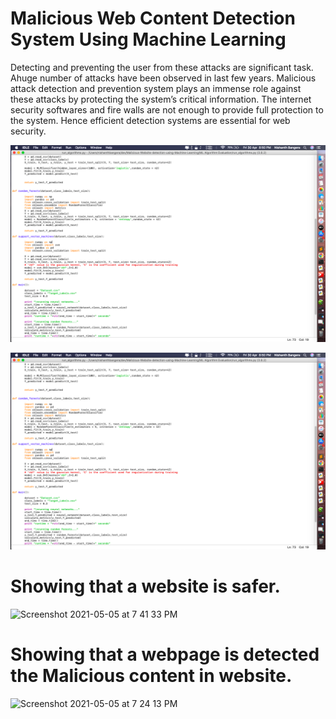 # Malicious Web Content Detection System Using Machine Learning
Detecting and preventing the user from these attacks are significant task. Ahuge number of attacks have been observed in last few years. Malicious attack detection and prevention system plays an immense role against these attacks by protecting the system’s critical information. The internet security softwares and fire walls are not enough to provide full protection to the system. Hence efficient detection systems are essential for web security.

![](Images/Screenshot%202021-04-30%20at%208.50.07%20PM.png)


![](Images/Screenshot%202021-04-30%20at%208.50.07%20PM.png)

# Showing that a website is safer.
![Screenshot 2021-05-05 at 7 41 33 PM](https://user-images.githubusercontent.com/43651531/201136350-55f60acc-0414-4dcb-b3b0-4f05cf2c7d9d.png)


# Showing that a webpage is detected the Malicious content in website.
![Screenshot 2021-05-05 at 7 24 13 PM](https://user-images.githubusercontent.com/43651531/201136455-28dad2bc-00bf-485d-93e7-31db69710eaf.png)
